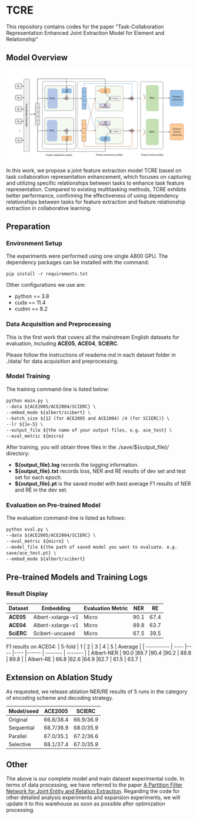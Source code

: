 # TCRE

This repository contains codes for the paper "Task-Collaboration Representation Enhanced Joint Extraction Model for Element and Relationship"


## Model Overview

![](./fig/model1.png)
In this work, we propose a joint feature extraction model TCRE based on task collaboration representation enhancement, which focuses on capturing and utilizing specific relationships between tasks to enhance task feature representation. Compared to existing multitasking methods, TCRE exhibits better performance, confirming the effectiveness of using dependency relationships between tasks for feature extraction and feature relationship extraction in collaborative learning.


## Preparation

### Environment Setup
The experiments were performed using one single A800 GPU. The dependency packages can be installed with the command:
```
pip install -r requirements.txt
```
Other configurations we use are:  
* python == 3.8
* cuda == 11.4
* cudnn == 8.2


### Data Acquisition and Preprocessing
This is the first work that covers all the mainstream English datasets for evaluation, including **ACE05**, **ACE04**, **SCIERC**. 

Please follow the instructions of reademe.md in each dataset folder in ./data/ for data acquisition and preprocessing.  

### Model Training
The training command-line is listed below:  
```
python main.py \
--data ${ACE2005/ACE2004/SCIERC} \
--embed_mode ${albert/scibert} \
--batch_size ${12 (for ACE2005 and ACE2004) /4 (for SCIERC)} \
--lr ${1e-5} \
--output_file ${the name of your output files, e.g. ace_test} \
--eval_metric ${micro} 
```

After training, you will obtain three files in the ./save/${output_file}/ directory:     
  * **${output_file}.log** records the logging information.  
  * **${output_file}.txt** records loss, NER and RE results of dev set and test set for each epoch.  
  * **${output_file}.pt** is the saved model with best average F1 results of NER and RE in the dev set.  


### Evaluation on Pre-trained Model

The evaluation command-line is listed as follows:

```
python eval.py \
--data ${ACE2005/ACE2004/SCIERC} \
--eval_metric ${micro} \
--model_file ${the path of saved model you want to evaluate. e.g. save/ace_test.pt} \
--embed_mode ${albert/scibert}
```

## Pre-trained Models and Training Logs

### Result Display
| Dataset    |  Embedding         | Evaluation Metric | NER       | RE        | 
| ---------- |  ---------         | ----------------- | --------- | --------- |
| **ACE05**  |  Albert-xxlarge-v1 |Micro              | 90.1      | 67.4      |
| **ACE04**  |  Albert-xxlarge-v1 |Micro              | 89.8      | 63.7      |
| **SciERC** |  Scibert-uncased   |Micro              | 67.5      | 39.5      |


F1 results on ACE04:
| 5-fold     |  1    |  2  | 3   | 4     |  5      | Average |
| ---------- |  ---- |---- |---- |------ | ------- | ------- |
| Albert-NER |  90.0 |89.7 |90.4 |90.2   |  88.8   | 89.8    |
| Albert-RE  |  66.8 |62.6 |64.9 |62.7   |  61.5   | 63.7    |


## Extension on Ablation Study
As requested, we release ablation NER/RE results of 5 runs in the category of encoding scheme and decoding strategy.

| Model/seed |  ACE2005   |  SCIERC  | 
| ---------- |  --------- |--------- |
| Original   | 66.8/38.4  |66.9/36.9 |
| Sequential | 68.7/36.9  |68.0/35.9 |
| Parallel   | 67.0/35.1  |67.2/36.6 |
| Selective  | 68.1/37.4  |67.0/35.9 |

## Other
The above is our complete model and main dataset experimental code. In terms of data processing, we have referred to the paper [A Partition Filter Network for Joint Entity and Relation Extraction](https://aclanthology.org/2021.emnlp-main.17.pdf). Regarding the code for other detailed analysis experiments and expansion experiments, we will update it to this warehouse as soon as possible after optimization processing.

